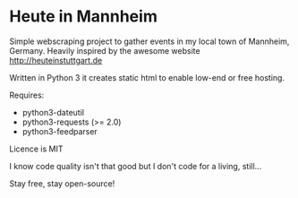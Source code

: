 Heute in Mannheim
===============

Simple webscraping project to gather events in my local town of Mannheim,
Germany. Heavily inspired by the awesome website http://heuteinstuttgart.de

Written in Python 3 it creates static html to enable low-end or free
hosting.

Requires:
- python3-dateutil
- python3-requests (>= 2.0)
- python3-feedparser

Licence is MIT

I know code quality isn't that good but I don't code for a living, still...

Stay free, stay open-source!
